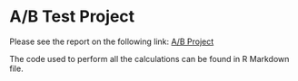 # A/B Test Project
Please see the report on the following link: [A/B Project](https://cdn.rawgit.com/stasSajin/UdacityDataAnalystNanodegree/master/P7%20AB%20Testing/ABtest.html)

The code used to perform all the calculations can be found in R Markdown file.
